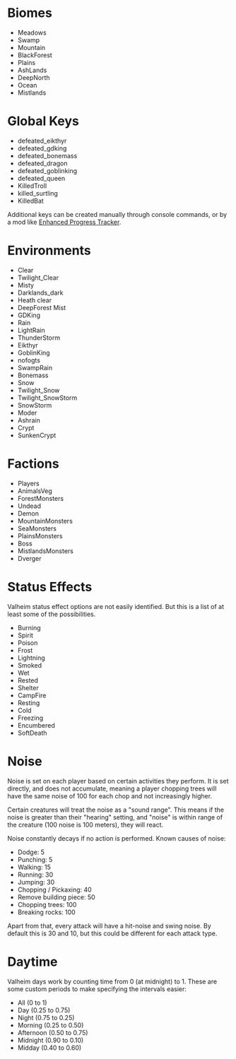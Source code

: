 # Biomes
- Meadows
- Swamp
- Mountain
- BlackForest
- Plains
- AshLands
- DeepNorth
- Ocean
- Mistlands

# Global Keys

- defeated_eikthyr
- defeated_gdking
- defeated_bonemass
- defeated_dragon
- defeated_goblinking
- defeated_queen
- KilledTroll
- killed_surtling
- KilledBat

Additional keys can be created manually through console commands, or by a mod like [Enhanced Progress Tracker](https://valheim.thunderstore.io/package/ASharpPen/Enhanced_Progress_Tracker/).

# Environments
- Clear
- Twilight_Clear
- Misty
- Darklands_dark
- Heath clear
- DeepForest Mist
- GDKing
- Rain
- LightRain
- ThunderStorm
- Eikthyr
- GoblinKing
- nofogts
- SwampRain
- Bonemass
- Snow
- Twilight_Snow
- Twilight_SnowStorm
- SnowStorm
- Moder
- Ashrain
- Crypt
- SunkenCrypt

# Factions
- Players
- AnimalsVeg
- ForestMonsters
- Undead
- Demon
- MountainMonsters
- SeaMonsters
- PlainsMonsters
- Boss
- MistlandsMonsters
- Dverger

# Status Effects
Valheim status effect options are not easily identified. But this is a list of at least some of the possibilities.
- Burning
- Spirit
- Poison
- Frost
- Lightning
- Smoked
- Wet
- Rested
- Shelter
- CampFire
- Resting
- Cold
- Freezing
- Encumbered
- SoftDeath

# Noise
Noise is set on each player based on certain activities they perform. It is set directly, and does not accumulate, meaning a player chopping trees will have the same noise of 100 for each chop and not increasingly higher.

Certain creatures will treat the noise as a "sound range". This means if the noise is greater than their "hearing" setting, and "noise" is within range of the creature (100 noise is 100 meters), they will react.

Noise constantly decays if no action is performed.
Known causes of noise:
- Dodge: 5
- Punching: 5
- Walking: 15
- Running: 30
- Jumping: 30
- Chopping / Pickaxing: 40
- Remove building piece: 50
- Chopping trees: 100
- Breaking rocks: 100

Apart from that, every attack will have a hit-noise and swing noise. By default this is 30 and 10, but this could be different for each attack type.

# Daytime

Valheim days work by counting time from 0 (at midnight) to 1. These are some custom periods to make specifying the intervals easier:

- All (0 to 1)
- Day (0.25 to 0.75)
- Night (0.75 to 0.25)
- Morning (0.25 to 0.50)
- Afternoon (0.50 to 0.75)
- Midnight (0.90 to 0.10)
- Midday (0.40 to 0.60)
